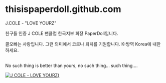 # thisispaperdoll.github.com


J.COLE - "LOVE YOURZ"

친구들 인증 J COLE 팬클럽 한국지부 회장 PaperDoll입니다.<br>

콜오빠는 사랑입니다. 그런 의미에서 코로나 퇴치를 기원합니다. K-방역 Korea에 내한하세요.<br>
<br>

No such thing is better than yours, no such thing... such thing....<br>

[![J COLE - LOVE YOURZ](https://img.youtube.com/vi/ZPCAvzIFY-s/0.jpg))](https://www.youtube.com/embed/ZPCAvzIFY-s)

